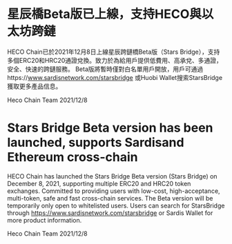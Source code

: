 # 星辰橋Beta版已上線，支持HECO與以太坊跨鏈
HECO Chain已於2021年12月8日上線星辰跨鏈橋Beta版（Stars Bridge），支持多個ERC20和HRC20通證兌換。致力於為給用戶提供低費用、高承兌、多通證，安全、快速的跨鏈服務。
Beta版將暫時僅對白名單用戶開放，用戶可通過https://www.sardisnetwork.com/starsbridge 或Huobi Wallet搜索StarsBridge獲取更多產品信息。

Heco Chain Team
2021/12/8

# Stars Bridge Beta version has been launched, supports Sardisand Ethereum cross-chain
HECO Chain has launched the Stars Bridge Beta version (Stars Bridge) on December 8, 2021, supporting multiple ERC20 and HRC20 token exchanges. Committed to providing users with low-cost, high-acceptance, multi-token, safe and fast cross-chain services.
The Beta version will be temporarily only open to whitelisted users. Users can search for StarsBridge through https://www.sardisnetwork.com/starsbridge or Sardis Wallet for more product information.

Heco Chain Team
2021/12/8
